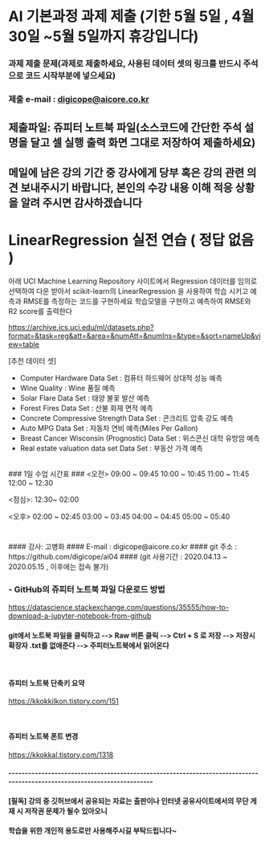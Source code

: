 # AI 기본과정 과제 제출 (기한 5월 5일 , 4월 30일 ~5월 5일까지 휴강입니다)

### 과제 제출 문제(과제로 제출하세요, 사용된 데이터 셋의 링크를 반드시 주석으로 코드 시작부분에 넣으세요)

### 제출 e-mail :  digicope@aicore.co.kr

## 제출파일: 쥬피터 노트북 파일(소스코드에 간단한 주석 설명을 달고 셀 실행 출력 화면 그대로 저장하여 제출하세요)

## 메일에 남은 강의 기간 중 강사에게 당부 혹은 강의 관련 의견 보내주시기 바랍니다, 본인의 수강 내용 이해  적응 상황을 알려 주시면 감사하겠습니다

# LinearRegression 실전 연습 ( 정답 없음 )
아래 UCI Machine Learning Repository 사이트에서 Regression 데이터를 임의로 선택하여 다운 받아서
scikit-learn의 LinearRegression 을 사용하여 학습 시키고 예측과 RMSE를 측정하는 코드를 구현하세요
학습모델을 구현하고 예측하여 RMSE와 R2 score를 출력한다

https://archive.ics.uci.edu/ml/datasets.php?format=&task=reg&att=&area=&numAtt=&numIns=&type=&sort=nameUp&view=table

[추천 데이터 셋]
* Computer Hardware Data Set : 컴퓨터 하드웨어 상대적 성능 예측
* Wine Quality : Wine 품질 예측
* Solar Flare Data Set : 태양 불꽃 발산 예측
* Forest Fires Data Set : 산불 화재 면적 예측
* Concrete Compressive Strength Data Set : 콘크리트 압축 강도 예측
* Auto MPG Data Set : 자동차 연비 예측(Miles Per Gallon)
* Breast Cancer Wisconsin (Prognostic) Data Set : 위스콘신 대학 유방암 예측
* Real estate valuation data set Data Set : 부동산 가격 예측


<br>
### 1일 수업 시간표 ###
 <오전>
 09:00 ~ 09:45
 10:00 ~ 10:45
 11:00 ~ 11:45
 12:00 ~ 12:30
  
 <점심>: 12:30~ 02:00

 <오후>
 02:00 ~ 02:45
 03:00 ~ 03:45
 04:00 ~ 04:45
 05:00 ~ 05:40

###
###
<br>
#### 강사: 고병화
#### E-mail : digicope@aicore.co.kr
#### git 주소 :    https://github.com/digicope/ai04
#### (git 사용기간 : 2020.04.13  ~ 2020.05.15 , 이후에는 접속 불가)

<br>

### - GitHub의 쥬피터 노트북 파일 다운로드 방법
https://datascience.stackexchange.com/questions/35555/how-to-download-a-jupyter-notebook-from-github

#### git에서 노트북 파일을 클릭하고 --> Raw 버튼 클릭  --> Ctrl + S 로 저장  --> 저장시 확장자 .txt를 없애준다 --> 주피터노트북에서 읽어온다

<br>

#### 쥬피터 노트북 단축키 요약
https://kkokkilkon.tistory.com/151

<br>

#### 쥬피터 노트북 폰트 변경
https://kkokkal.tistory.com/1318
<br>

#### ------------------------------------------------------------------------------------------------------------------------

#### [필독] 강의 중 깃허브에서 공유되는 자료는 출판이나 인터넷 공유사이트에서의 무단 게재 시 저작권 문제가 될수 있아오니
####        학습을 위한 개인적 용도로만 사용해주시길 부탁드립니다~       

